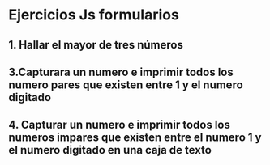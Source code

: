 # Ejercicios Js formularios

## 1. Hallar el mayor de tres números




## 3.Capturara un numero e imprimir todos los numero pares que existen entre 1 y el numero digitado

## 4. Capturar un numero e imprimir todos los numeros impares que existen entre el numero 1 y el numero digitado en una caja de texto







